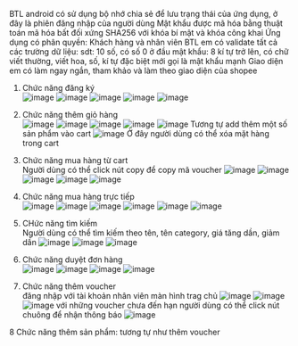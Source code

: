 BTL android có sử dụng bộ nhớ chia sẻ để lưu trạng thái của ứng dụng, ở đây là phiên đăng nhập của người dùng
Mật khẩu được mã hóa bằng thuật toán mã hóa bất đối xứng SHA256 với khóa bí mật và khóa công khai
Ứng dụng có phân quyền: Khách hàng và nhân viên
BTL em có validate tất cả các trường dữ liệu: sdt: 10 số, có số 0 ở đầu
mật khẩu: 8 kí tự trở lên, có chữ viết thường, viết hoa, số, kí tự đặc biệt mới gọi là mật khẩu mạnh
Giao diện em có làm ngay ngắn, tham khảo và làm theo giao diện của shopee
1. Chức năng đăng ký<br>
![image](https://github.com/haotran7902/BTL_ANDROID/assets/130350601/1679d028-f359-4e9d-88db-0e0a679cfa71)
![image](https://github.com/haotran7902/BTL_ANDROID/assets/130350601/851f09e5-3fbd-44f3-9f3b-80e9f215d212)
![image](https://github.com/haotran7902/BTL_ANDROID/assets/130350601/b9982bba-6aec-46c9-8017-c05ef60ff22d)
![image](https://github.com/haotran7902/BTL_ANDROID/assets/130350601/83dbd3dd-1e17-4520-bc37-ee3d0de823d9)
![image](https://github.com/haotran7902/BTL_ANDROID/assets/130350601/956e3584-e521-48d0-9fec-3827f99bfb65)
2. Chức năng thêm giỏ hàng<br>
![image](https://github.com/haotran7902/BTL_ANDROID/assets/130350601/d1832b67-bd6b-456a-a107-5638c0d01f3d)
![image](https://github.com/haotran7902/BTL_ANDROID/assets/130350601/88f6c147-73d0-4d05-b5bd-acdf0a443042)
![image](https://github.com/haotran7902/BTL_ANDROID/assets/130350601/1b9abc30-b6d0-4fb4-9202-3425f384ec83)
![image](https://github.com/haotran7902/BTL_ANDROID/assets/130350601/ce7a02e4-e83d-45ec-a09e-0c501500e0c0)
![image](https://github.com/haotran7902/BTL_ANDROID/assets/130350601/90a431b9-b1e9-4c71-ae9d-019c50c3867f)
Tương tự add thêm một số sản phẩm vào cart
![image](https://github.com/haotran7902/BTL_ANDROID/assets/130350601/30cb046f-6349-4043-b26a-0d338ba0a74b)
Ở đây người dùng có thể xóa mặt hàng trong cart
3. Chức năng mua hàng từ cart<br>
   Người dùng có thể click nút copy để copy mã voucher
   ![image](https://github.com/haotran7902/BTL_ANDROID/assets/130350601/94dbe602-2cd6-4ae7-a699-4dfbc9e3ef91)
   ![image](https://github.com/haotran7902/BTL_ANDROID/assets/130350601/673fc6d5-d4d9-45bb-9cff-40458acb462c)
  ![image](https://github.com/haotran7902/BTL_ANDROID/assets/130350601/9c5eb101-5881-442f-8476-bd005a28ca85)
![image](https://github.com/haotran7902/BTL_ANDROID/assets/130350601/3c48b25f-a787-40ff-94dd-2f49a3d3b816)
![image](https://github.com/haotran7902/BTL_ANDROID/assets/130350601/a4d12d8d-e3cd-4440-a634-6100f7967ed0)

4. Chức năng mua hàng trực tiếp<br>
   ![image](https://github.com/haotran7902/BTL_ANDROID/assets/130350601/b2544e1e-a32f-4f62-91ca-2d4bbe0204f3)
![image](https://github.com/haotran7902/BTL_ANDROID/assets/130350601/41bc3cfa-0059-456e-962f-eb2129fa8c64)
![image](https://github.com/haotran7902/BTL_ANDROID/assets/130350601/bacac40d-741e-4b0a-a84e-de6efb0241ac)
![image](https://github.com/haotran7902/BTL_ANDROID/assets/130350601/a16dc041-dcad-426e-b422-de522352076b)
![image](https://github.com/haotran7902/BTL_ANDROID/assets/130350601/5ebea805-f411-47c1-963c-b6be861bdecb)
![image](https://github.com/haotran7902/BTL_ANDROID/assets/130350601/8103cd70-490e-4799-84e1-a381934d44ca)

5. CHức năng tìm kiếm<br>
   Người dùng có thể tìm kiếm theo tên, tên category, giá tăng dần, giảm dần
   ![image](https://github.com/haotran7902/BTL_ANDROID/assets/130350601/6d534439-98f9-4b8a-a6d3-04de08e90d70)
![image](https://github.com/haotran7902/BTL_ANDROID/assets/130350601/c8034b7f-cd57-4e33-a0ce-0dda28b40905)
![image](https://github.com/haotran7902/BTL_ANDROID/assets/130350601/332e5420-43df-4db5-9531-de95bf4a1a7d)

6. Chức năng duyệt đơn hàng<br>
   ![image](https://github.com/haotran7902/BTL_ANDROID/assets/130350601/1809522d-d401-42fe-98be-a0c02c6e6efe)
   ![image](https://github.com/haotran7902/BTL_ANDROID/assets/130350601/57aa4ad4-4447-4ae1-803d-adaefbd08124)
   ![image](https://github.com/haotran7902/BTL_ANDROID/assets/130350601/16680566-7283-45f5-9bd4-3a4843e9fae6)
   ![image](https://github.com/haotran7902/BTL_ANDROID/assets/130350601/4af48cdd-b5bd-434e-afc9-da425c4ceed4)

7. Chức năng thêm voucher<br>
    đăng nhập với tài khoản nhân viên
   màn hình trag chủ
   ![image](https://github.com/haotran7902/BTL_ANDROID/assets/130350601/228e1473-969a-404c-bceb-5a1cdfc25fd6)
   ![image](https://github.com/haotran7902/BTL_ANDROID/assets/130350601/2d2b2b0c-b4ef-4f86-b451-f72695e5c175)
   ![image](https://github.com/haotran7902/BTL_ANDROID/assets/130350601/12034d4a-72e8-426f-91df-acb6585e47b9)
   với những voucher chưa đến hạn người dùng có thể click nút chuông để nhận thông báo
   ![image](https://github.com/haotran7902/BTL_ANDROID/assets/130350601/91c0165e-62dd-4a9e-8b3f-90f88641a857)

8 Chức năng thêm sản phẩm: tương tự như thêm voucher<br>












